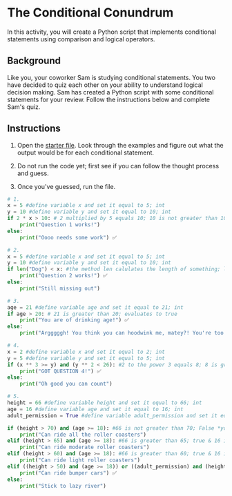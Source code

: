 # The Conditional Conundrum

In this activity, you will create a Python script that implements conditional statements using comparison and logical operators.

## Background

Like you, your coworker Sam is studying conditional statements. You two have decided to quiz each other on your ability to understand logical decision making. Sam has created a Python script with some conditional statements for your review. Follow the instructions below and complete Sam's quiz.

## Instructions

1. Open the [starter file](Unsolved/conditionals.py). Look through the examples and figure out what the output would be for each conditional statement.

2. Do not run the code yet; first see if you can follow the thought process and guess.

3. Once you've guessed, run the file.

```python
# 1.
x = 5 #define variable x and set it equal to 5; int
y = 10 #define variable y and set it equal to 10; int
if 2 * x > 10: # 2 multiplied by 5 equals 10; 10 is not greater than 10; evaluates to false
    print("Question 1 works!")
else:
    print("Oooo needs some work") ✅

# 2.
x = 5 #define variable x and set it equal to 5; int
y = 10 #define variable y and set it equal to 10; int
if len("Dog") < x: #the method len calulates the length of something; len("Dog") equals 3; 3 is less than 5; evaluates to true
    print("Question 2 works!") ✅
else:
    print("Still missing out")

# 3.
age = 21 #define variable age and set it equal to 21; int
if age > 20: # 21 is greater than 20; evaluates to true
    print("You are of drinking age!") ✅
else:
    print("Argggggh! You think you can hoodwink me, matey?! You're too young to drink!")

# 4.
x = 2 #define variable x and set it equal to 2; int
y = 5 #define variable y and set it equal to 5; int
if (x ** 3 >= y) and (y ** 2 < 26): #2 to the power 3 equals 8; 8 is greater than or equal to 5; True & 5 to the power 2 equals 25; 25 is less than 26; True
    print("GOT QUESTION 4!") ✅
else:
    print("Oh good you can count")

# 5.
height = 66 #define variable height and set it equal to 66; int
age = 16 #define variable age and set it equal to 16; int
adult_permission = True #define variable adult_permission and set it equal to True; boolean

if (height > 70) and (age >= 18): #66 is not greater than 70; False *you can move on if one conditional is false
    print("Can ride all the roller coasters")
elif (height > 65) and (age >= 18): #66 is greater than 65; true & 16 is not greater than or equal to 18; false
    print("Can ride moderate roller coasters")
elif (height > 60) and (age >= 18): #66 is greater than 60; true & 16 is not greater than or equal to 18; false
    print("Can ride light roller coasters")
elif ((height > 50) and (age >= 18)) or ((adult_permission) and (height > 50)): #66 is greater than 50; true & 16 is not greater than or equal to 18; false - the first set of conditionals does not satisfy the statement but because we have the or operator we need to evaluate the other side too - adult_permission is True & 66 is greater than 50; True
    print("Can ride bumper cars") ✅
else:
    print("Stick to lazy river")
```